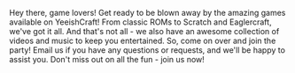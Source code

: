Hey there, game lovers! Get ready to be blown away by the amazing games available on YeeishCraft! From classic ROMs to Scratch and Eaglercraft, we've got it all. And that's not all - we also have an awesome collection of videos and music to keep you entertained. So, come on over and join the party! Email us if you have any questions or requests, and we'll be happy to assist you. Don't miss out on all the fun - join us now!

